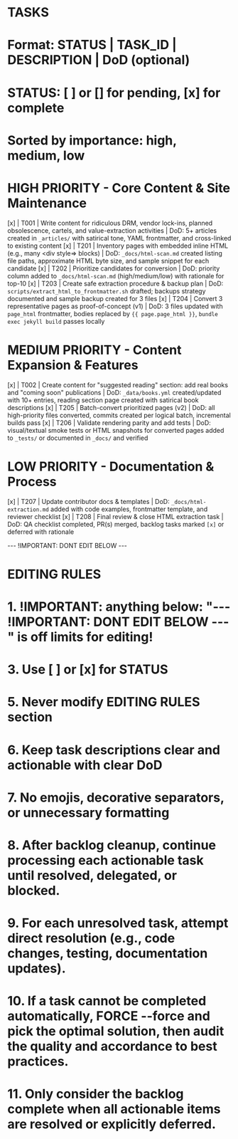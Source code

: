 # TASKS
# Format: STATUS | TASK_ID | DESCRIPTION | DoD (optional)
# STATUS: [ ] or [] for pending, [x] for complete
# Sorted by importance: high, medium, low

# HIGH PRIORITY - Core Content & Site Maintenance
[x] | T001 | Write content for ridiculous DRM, vendor lock-ins, planned obsolescence, cartels, and value-extraction activities | DoD: 5+ articles created in `_articles/` with satirical tone, YAML frontmatter, and cross-linked to existing content
[x] | T201 | Inventory pages with embedded inline HTML (e.g., many <div style=> blocks) | DoD: `_docs/html-scan.md` created listing file paths, approximate HTML byte size, and sample snippet for each candidate
[x] | T202 | Prioritize candidates for conversion | DoD: priority column added to `_docs/html-scan.md` (high/medium/low) with rationale for top-10
[x] | T203 | Create safe extraction procedure & backup plan | DoD: `scripts/extract_html_to_frontmatter.sh` drafted; backups strategy documented and sample backup created for 3 files
[x] | T204 | Convert 3 representative pages as proof-of-concept (v1) | DoD: 3 files updated with `page_html` frontmatter, bodies replaced by `{{ page.page_html }}`, `bundle exec jekyll build` passes locally

# MEDIUM PRIORITY - Content Expansion & Features
[x] | T002 | Create content for "suggested reading" section: add real books and "coming soon" publications | DoD: `_data/books.yml` created/updated with 10+ entries, reading section page created with satirical book descriptions
[x] | T205 | Batch-convert prioritized pages (v2) | DoD: all high-priority files converted, commits created per logical batch, incremental builds pass
[x] | T206 | Validate rendering parity and add tests | DoD: visual/textual smoke tests or HTML snapshots for converted pages added to `_tests/` or documented in `_docs/` and verified

# LOW PRIORITY - Documentation & Process
[x] | T207 | Update contributor docs & templates | DoD: `_docs/html-extraction.md` added with code examples, frontmatter template, and reviewer checklist
[x] | T208 | Final review & close HTML extraction task | DoD: QA checklist completed, PR(s) merged, backlog tasks marked `[x]` or deferred with rationale


--- !IMPORTANT: DONT EDIT BELOW ---
# EDITING RULES
# 1. !IMPORTANT: anything below: "--- !IMPORTANT: DONT EDIT BELOW ---" is off limits for editing!
# 3. Use [ ] or [x] for STATUS
# 5. Never modify EDITING RULES section
# 6. Keep task descriptions clear and actionable with clear DoD
# 7. No emojis, decorative separators, or unnecessary formatting
# 8. After backlog cleanup, continue processing each actionable task until resolved, delegated, or blocked.
# 9. For each unresolved task, attempt direct resolution (e.g., code changes, testing, documentation updates).
# 10. If a task cannot be completed automatically, FORCE --force and pick the optimal solution, then audit the quality and accordance to best practices.
# 11. Only consider the backlog complete when all actionable items are resolved or explicitly deferred.

